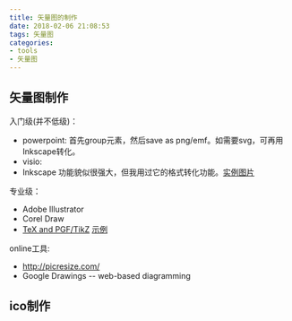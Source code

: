 ```yaml
---
title: 矢量图的制作
date: 2018-02-06 21:08:53
tags: 矢量图
categories:
- tools
- 矢量图
---
```

## 矢量图制作

入门级(并不低级)：
- powerpoint: 首先group元素，然后save as png/emf。如需要svg，可再用Inkscape转化。
- visio:
- Inkscape 功能貌似很强大，但我用过它的格式转化功能。[实例图片](https://colah.github.io/posts/2015-08-Understanding-LSTMs/)


专业级：

- Adobe Illustrator
- Corel Draw
- [TeX and PGF/TikZ](http://www.texample.net/tikz/) [示例](https://github.com/MarkLodato/visual-git-guide)


online工具:
- http://picresize.com/
- Google Drawings  -- web-based diagramming

## ico制作
